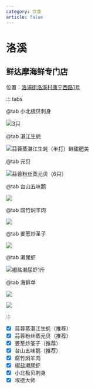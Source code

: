 ```yaml
---
category: 饮食
article: false
---
```


# 洛溪

## 鲜达摩海鲜专门店

<span class="icon iconfont icon-locate"></span> 位置：<a href="https://ditu.amap.com/place/B0FFJG1AQK" target="_blank">洛浦街洛溪村康宁西路1号</a>

::: tabs

@tab 小北极贝刺身

![3只](https://img.sherry4869.com/blog/life/delicacies/guangzhou/py/lx/xdm/img_2.jpg)

@tab 湛江生蚝

![蒜蓉蒸湛江生蚝（半打）鲜甜肥美](https://img.sherry4869.com/blog/life/delicacies/guangzhou/py/lx/xdm/img_3.jpg)

@tab 元贝

![蒜蓉粉丝蒸元贝（6只）](https://img.sherry4869.com/blog/life/delicacies/guangzhou/py/lx/xdm/img_7.jpg)

@tab 台山五味鹅

![](https://img.sherry4869.com/blog/life/delicacies/guangzhou/py/lx/xdm/img_4.jpg)

@tab 腐竹焖羊肉

![](https://img.sherry4869.com/blog/life/delicacies/guangzhou/py/lx/xdm/img_5.jpg)

@tab 姜葱炒圣子

![](https://img.sherry4869.com/blog/life/delicacies/guangzhou/py/lx/xdm/img_6.jpg)

@tab 濑尿虾

![椒盐濑尿虾1斤](https://img.sherry4869.com/blog/life/delicacies/guangzhou/py/lx/xdm/img_8.jpg)

@tab 海鲜单

![](https://img.sherry4869.com/blog/life/delicacies/guangzhou/py/lx/xdm/img.jpg)

![](https://img.sherry4869.com/blog/life/delicacies/guangzhou/py/lx/xdm/img_9.jpg)

:::

- [x] 蒜蓉蒸湛江生蚝（推荐）
- [x] 蒜蓉粉丝蒸元贝（推荐）
- [x] 姜葱炒圣子（推荐）
- [x] 台山五味鹅（推荐）
- [x] 腐竹焖羊肉
- [x] 椒盐濑尿虾
- [x] 小北极贝刺身
- [x] 埃德大师